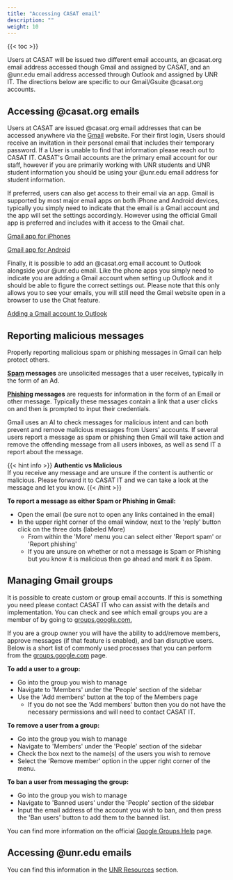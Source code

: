 ```yaml
---
title: "Accessing CASAT email"
description: ""
weight: 10
---
```


{{< toc >}}

Users at CASAT will be issued two different email accounts, an @casat.org email address accessed though Gmail and assigned by CASAT, and an @unr.edu email address accessed through Outlook and assigned by UNR IT. The directions below are specific to our Gmail/Gsuite @casat.org accounts.

## Accessing @casat.org emails

Users at CASAT are issued @casat.org email addresses that can be accessed anywhere via the [Gmail](https://gmail.com) website. For their first login, Users should receive an invitation in their personal email that includes their temporary password. If a User is unable to find that information please reach out to CASAT IT. CASAT's Gmail accounts are the primary email account for our staff, however if you are primarily working with UNR students and UNR student information you should be using your @unr.edu email address for student information.

If preferred, users can also get access to their email via an app. Gmail is supported by most major email apps on both iPhone and Android devices, typically you simply need to indicate that the email is a Gmail account and the app will set the settings accordingly. However using the official Gmail app is preferred and includes with it access to the Gmail chat.

[Gmail app for iPhones](https://apps.apple.com/us/app/gmail-email-by-google/id422689480)

[Gmail app for Android](https://play.google.com/store/apps/details?id=com.google.android.gm&hl=en_US&gl=US)

Finally, it is possible to add an @casat.org email account to Outlook alongside your @unr.edu email. Like the phone apps you simply need to indicate you are adding a Gmail account when setting up Outlook and it should be able to figure the correct settings out. Please note that this only allows you to see your emails, you will still need the Gmail website open in a browser to use the Chat feature.

[Adding a Gmail account to Outlook](https://support.microsoft.com/en-us/office/add-a-gmail-account-to-outlook-70191667-9c52-4581-990e-e30318c2c081)

## Reporting malicious messages

Properly reporting malicious spam or phishing messages in Gmail can help protect others.

**[Spam](https://www.techtarget.com/searchsecurity/definition/spam) messages** are unsolicited messages that a user receives, typically in the form of an Ad.

**[Phishing](https://consumer.ftc.gov/articles/how-recognize-avoid-phishing-scams) messages** are requests for information in the form of an Email or other message. Typically these messages contain a link that a user clicks on and then is prompted to input their credentials.

Gmail uses an AI to check messages for malicious intent and can both prevent and remove malicious messages from Users' accounts. If several users report a message as spam or phishing then Gmail will take action and remove the offending message from all users inboxes, as well as send IT a report about the message.

{{< hint info >}}
**Authentic vs Malicious**\
If you receive any message and are unsure if the content is authentic or malicious. Please forward it to CASAT IT and we can take a look at the message and let you know.
{{< /hint >}}

**To report a message as either Spam or Phishing in Gmail:**
- Open the email (be sure not to open any links contained in the email)
- In the upper right corner of the email window, next to the 'reply' button click on the three dots (labeled More)
    - From within the 'More' menu you can select either 'Report spam' or 'Report phishing'
    - If you are unsure on whether or not a message is Spam or Phishing but you know it is malicious then go ahead and mark it as Spam.

## Managing Gmail groups

It is possible to create custom or group email accounts. If this is something you need please contact CASAT IT who can assist with the details and implementation. You can check and see which email groups you are a member of by going to [groups.google.com.](https://groups.google.com)

If you are a group owner you will have the ability to add/remove members, approve messages (if that feature is enabled), and ban disruptive users. Below is a short list of commonly used processes that you can perform from the [groups.google.com](https://groups.google.com) page.

**To add a user to a group:**
- Go into the group you wish to manage
- Navigate to 'Members' under the 'People' section of the sidebar
- Use the 'Add members' button at the top of the Members page
    - If you do not see the 'Add members' button then you do not have the necessary permissions and will need to contact CASAT IT.

**To remove a user from a group:**
- Go into the group you wish to manage
- Navigate to 'Members' under the 'People' section of the sidebar
- Check the box next to the name(s) of the users you wish to remove
- Select the 'Remove member' option in the upper right corner of the menu.

**To ban a user from messaging the group:**
- Go into the group you wish to manage
- Navigate to 'Banned users' under the 'People' section of the sidebar
- Input the email address of the account you wish to ban, and then press the 'Ban users' button to add them to the banned list.

You can find more information on the official [Google Groups Help](https://support.google.com/groups/answer/2464926?hl=en) page.

## Accessing @unr.edu emails

You can find this information in the [UNR Resources](/unr_resources/) section.
